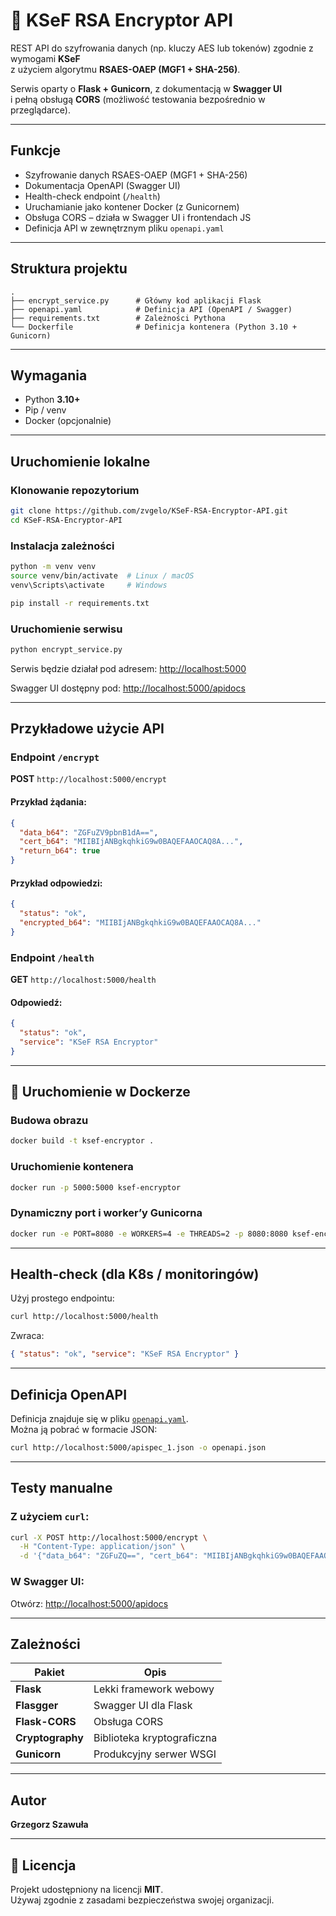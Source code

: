 # 🔐 KSeF RSA Encryptor API

REST API do szyfrowania danych (np. kluczy AES lub tokenów) zgodnie z wymogami **KSeF**  
z użyciem algorytmu **RSAES-OAEP (MGF1 + SHA-256)**.

Serwis oparty o **Flask + Gunicorn**, z dokumentacją w **Swagger UI**  
i pełną obsługą **CORS** (możliwość testowania bezpośrednio w przeglądarce).

---

## Funkcje

-  Szyfrowanie danych RSAES-OAEP (MGF1 + SHA-256)
-  Dokumentacja OpenAPI (Swagger UI)
-  Health-check endpoint (`/health`)
-  Uruchamianie jako kontener Docker (z Gunicornem)
-  Obsługa CORS – działa w Swagger UI i frontendach JS
-  Definicja API w zewnętrznym pliku `openapi.yaml`

---

##  Struktura projektu

```
.
├── encrypt_service.py      # Główny kod aplikacji Flask
├── openapi.yaml            # Definicja API (OpenAPI / Swagger)
├── requirements.txt        # Zależności Pythona
└── Dockerfile              # Definicja kontenera (Python 3.10 + Gunicorn)
```

---

## Wymagania

- Python **3.10+**
- Pip / venv
- Docker (opcjonalnie)

---

## Uruchomienie lokalne

### Klonowanie repozytorium
```bash
git clone https://github.com/zvgelo/KSeF-RSA-Encryptor-API.git
cd KSeF-RSA-Encryptor-API
```

### Instalacja zależności
```bash
python -m venv venv
source venv/bin/activate  # Linux / macOS
venv\Scripts\activate     # Windows

pip install -r requirements.txt
```

### Uruchomienie serwisu
```bash
python encrypt_service.py
```

Serwis będzie działał pod adresem:
[http://localhost:5000](http://localhost:5000)

Swagger UI dostępny pod:
[http://localhost:5000/apidocs](http://localhost:5000/apidocs)

---

## Przykładowe użycie API

### Endpoint `/encrypt`

**POST** `http://localhost:5000/encrypt`

#### Przykład żądania:
```json
{
  "data_b64": "ZGFuZV9pbnB1dA==",
  "cert_b64": "MIIBIjANBgkqhkiG9w0BAQEFAAOCAQ8A...",
  "return_b64": true
}
```

#### Przykład odpowiedzi:
```json
{
  "status": "ok",
  "encrypted_b64": "MIIBIjANBgkqhkiG9w0BAQEFAAOCAQ8A..."
}
```

### Endpoint `/health`

**GET** `http://localhost:5000/health`

#### Odpowiedź:
```json
{
  "status": "ok",
  "service": "KSeF RSA Encryptor"
}
```

---

## 🐳 Uruchomienie w Dockerze

### Budowa obrazu
```bash
docker build -t ksef-encryptor .
```

### Uruchomienie kontenera
```bash
docker run -p 5000:5000 ksef-encryptor
```

### Dynamiczny port i worker’y Gunicorna
```bash
docker run -e PORT=8080 -e WORKERS=4 -e THREADS=2 -p 8080:8080 ksef-encryptor
```

---

## Health-check (dla K8s / monitoringów)

Użyj prostego endpointu:

```bash
curl http://localhost:5000/health
```

Zwraca:
```json
{ "status": "ok", "service": "KSeF RSA Encryptor" }
```

---

## Definicja OpenAPI

Definicja znajduje się w pliku [`openapi.yaml`](./openapi.yaml).  
Można ją pobrać w formacie JSON:
```bash
curl http://localhost:5000/apispec_1.json -o openapi.json
```

---

## Testy manualne

### Z użyciem `curl`:
```bash
curl -X POST http://localhost:5000/encrypt \
  -H "Content-Type: application/json" \
  -d '{"data_b64": "ZGFuZQ==", "cert_b64": "MIIBIjANBgkqhkiG9w0BAQEFAAOCAQ8A..."}'
```

### W Swagger UI:
Otwórz: [http://localhost:5000/apidocs](http://localhost:5000/apidocs)

---

## Zależności

| Pakiet | Opis |
|--------|------|
| **Flask** | Lekki framework webowy |
| **Flasgger** | Swagger UI dla Flask |
| **Flask-CORS** | Obsługa CORS |
| **Cryptography** | Biblioteka kryptograficzna |
| **Gunicorn** | Produkcyjny serwer WSGI |

---

## Autor

**Grzegorz Szawuła**  

---

## 📄 Licencja

Projekt udostępniony na licencji **MIT**.  
Używaj zgodnie z zasadami bezpieczeństwa swojej organizacji.
